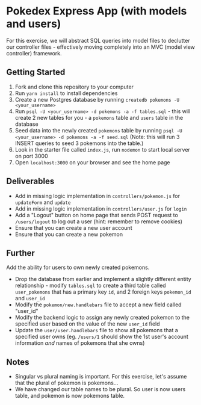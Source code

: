 # Pokedex Express App (with models and users)

For this exercise, we will abstract SQL queries into model files to declutter our controller files - effectively moving completely into an MVC (model view controller) framework.

## Getting Started

1.  Fork and clone this repository to your computer
2.  Run `yarn install` to install dependencies
3.  Create a new Postgres database by running `createdb pokemons -U <your_username>`
4.  Run `psql -U <your_username> -d pokemons -a -f tables.sql` - this will create 2 new tables for you - a `pokemons` table and `users` table in the database
5.  Seed data into the newly created `pokemons` table by running `psql -U <your_username> -d pokemons -a -f seed.sql` (Note: this will run 3 INSERT queries to seed 3 pokemons into the table.)
6.  Look in the starter file called `index.js`, run `nodemon` to start local server on port 3000
7.  Open `localhost:3000` on your browser and see the home page

## Deliverables

* Add in missing logic implementation in `controllers/pokemon.js` for `updateForm` and `update`
* Add in missing logic implementation in `controllers/user.js` for `login`
* Add a "Logout" button on home page that sends POST request to `/users/logout` to log out a user (hint: remember to remove cookies)
* Ensure that you can create a new user account
* Ensure that you can create a new pokemon

## Further

Add the ability for users to own newly created pokemons.

* Drop the database from earlier and implement a slightly different entity relationship - modify `tables.sql` to create a third table called `user_pokemons` that has a primary key `id`, and 2 foreign keys `pokemon_id` and `user_id`
* Modify the `pokemon/new.handlebars` file to accept a new field called "user_id"
* Modify the backend logic to assign any newly created pokemon to the specified user based on the value of the new `user_id` field
* Update the `user/user.handlebars` file to show all pokemons that a specified user owns (eg. `/users/1` should show the 1st user's account information _and_ names of pokemons that she owns)

## Notes

* Singular vs plural naming is important. For this exercise, let's assume that the plural of pokemon is pokemons...
* We have changed our table names to be plural. So user is now users table, and pokemon is now pokemons table.
